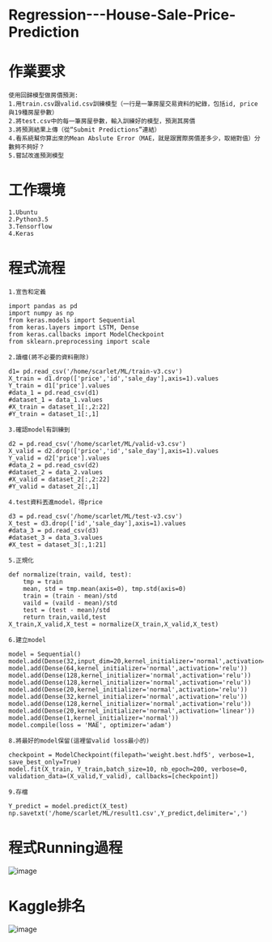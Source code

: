 # Regression---House-Sale-Price-Prediction

作業要求
========

    使用回歸模型做房價預測:
    1.用train.csv跟valid.csv訓練模型（一行是一筆房屋交易資料的紀錄，包括id, price與19種房屋參數）
    2.將test.csv中的每一筆房屋參數，輸入訓練好的模型，預測其房價
    3.將預測結果上傳（從“Submit Predictions”連結）
    4.看系統幫你算出來的Mean Abslute Error（MAE，就是跟實際房價差多少，取絕對值）分數夠不夠好？
    5.嘗試改進預測模型

工作環境
========

    1.Ubuntu
    2.Python3.5
    3.Tensorflow
    4.Keras
    
程式流程
========

    1.宣告和定義  
    
    import pandas as pd
    import numpy as np
    from keras.models import Sequential
    from keras.layers import LSTM, Dense
    from keras.callbacks import ModelCheckpoint
    from sklearn.preprocessing import scale

    2.讀檔(將不必要的資料刪除)
    
    d1= pd.read_csv('/home/scarlet/ML/train-v3.csv')
    X_train = d1.drop(['price','id','sale_day'],axis=1).values
    Y_train = d1['price'].values
    #data_1 = pd.read_csv(d1)
    #dataset_1 = data_1.values
    #X_train = dataset_1[:,2:22]
    #Y_train = dataset_1[:,1]

    3.確認model有訓練到

    d2 = pd.read_csv('/home/scarlet/ML/valid-v3.csv')
    X_valid = d2.drop(['price','id','sale_day'],axis=1).values
    Y_valid = d2['price'].values
    #data_2 = pd.read_csv(d2)
    #dataset_2 = data_2.values
    #X_valid = dataset_2[:,2:22]
    #Y_valid = dataset_2[:,1]
    
    4.test資料丟進model，得price

    d3 = pd.read_csv('/home/scarlet/ML/test-v3.csv')
    X_test = d3.drop(['id','sale_day'],axis=1).values
    #data_3 = pd.read_csv(d3)
    #dataset_3 = data_3.values
    #X_test = dataset_3[:,1:21]
    
    5.正規化

    def normalize(train, vaild, test):
        tmp = train
        mean, std = tmp.mean(axis=0), tmp.std(axis=0)
        train = (train - mean)/std
        vaild = (vaild - mean)/std
        test = (test - mean)/std
        return train,vaild,test
    X_train,X_valid,X_test = normalize(X_train,X_valid,X_test)
    
    6.建立model

    model = Sequential()
    model.add(Dense(32,input_dim=20,kernel_initializer='normal',activation='relu'))
    model.add(Dense(64,kernel_initializer='normal',activation='relu'))
    model.add(Dense(128,kernel_initializer='normal',activation='relu'))
    model.add(Dense(128,kernel_initializer='normal',activation='relu'))
    model.add(Dense(20,kernel_initializer='normal',activation='relu'))
    model.add(Dense(32,kernel_initializer='normal',activation='relu'))
    model.add(Dense(128,kernel_initializer='normal',activation='relu'))
    model.add(Dense(20,kernel_initializer='normal',activation='linear'))
    model.add(Dense(1,kernel_initializer='normal'))
    model.compile(loss = 'MAE', optimizer='adam')
    
    8.將最好的model保留(這裡留valid loss最小的)

    checkpoint = ModelCheckpoint(filepath='weight.best.hdf5', verbose=1, save_best_only=True)
    model.fit(X_train, Y_train,batch_size=10, nb_epoch=200, verbose=0, validation_data=(X_valid,Y_valid), callbacks=[checkpoint])
    
    9.存檔

    Y_predict = model.predict(X_test)
    np.savetxt('/home/scarlet/ML/result1.csv',Y_predict,delimiter=',')

程式Running過程
===============
    
![image](hw.jpg)

Kaggle排名
==========

![image](hw-1.png)

